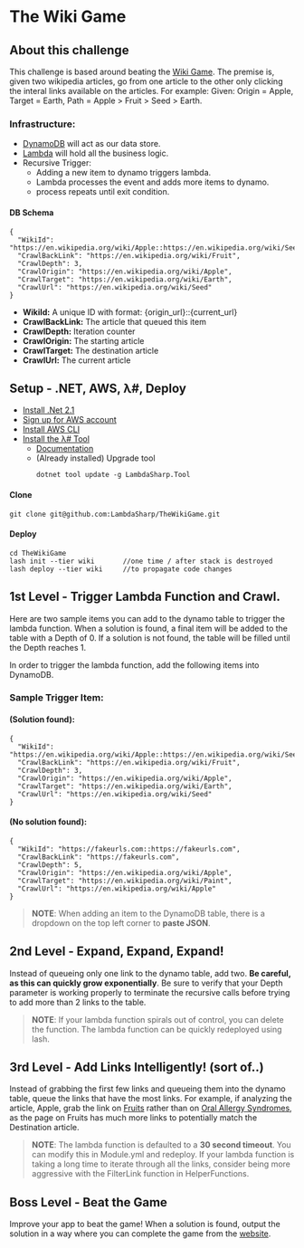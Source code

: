 # The Wiki Game

## About this challenge
This challenge is based around beating the [Wiki Game](https://www.thewikigame.com/). The premise is, given two wikipedia articles, go from one article to the other only clicking the interal links available on the articles. 
For example: Given: Origin = Apple, Target = Earth, Path = Apple > Fruit > Seed > Earth.

### Infrastructure:
* [DynamoDB](https://aws.amazon.com/dynamodb/) will act as our data store.
* [Lambda](https://aws.amazon.com/lambda/) will hold all the business logic.
* Recursive Trigger:
    * Adding a new item to dynamo triggers lambda.
    * Lambda processes the event and adds more items to dynamo.
    * process repeats until exit condition.

#### DB Schema
```
{
  "WikiId": "https://en.wikipedia.org/wiki/Apple::https://en.wikipedia.org/wiki/Seed",
  "CrawlBackLink": "https://en.wikipedia.org/wiki/Fruit",
  "CrawlDepth": 3,
  "CrawlOrigin": "https://en.wikipedia.org/wiki/Apple",
  "CrawlTarget": "https://en.wikipedia.org/wiki/Earth",
  "CrawlUrl": "https://en.wikipedia.org/wiki/Seed"
}
```
* **WikiId:** A unique ID with format: {origin_url}::{current_url}
* **CrawlBackLink:** The article that queued this item
* **CrawlDepth:** Iteration counter
* **CrawlOrigin:** The starting article
* **CrawlTarget:** The destination article
* **CrawlUrl:** The current article

## Setup - .NET, AWS, λ#, Deploy

* [Install .Net 2.1](https://dotnet.microsoft.com/download/dotnet-core/2.1)
* [Sign up for AWS account](https://aws.amazon.com/)
* [Install AWS CLI](https://aws.amazon.com/cli/)
* [Install the λ# Tool](https://github.com/LambdaSharp/LambdaSharpTool#install-%CE%BB-cli)
    * [Documentation](https://lambdasharp.net/articles/ReleaseNotes-Favorinus.html)
    * (Already installed) Upgrade tool
        ```
        dotnet tool update -g LambdaSharp.Tool
        ```

#### Clone
```
git clone git@github.com:LambdaSharp/TheWikiGame.git
```
#### Deploy
```
cd TheWikiGame
lash init --tier wiki       //one time / after stack is destroyed
lash deploy --tier wiki     //to propagate code changes
```


## 1st Level  - Trigger Lambda Function and Crawl.
Here are two sample items you can add to the dynamo table to trigger the lambda function. When a solution is found, a final item will be added to the table with a Depth of 0. If a solution is not found, the table will be filled until the Depth reaches 1. 

In order to trigger the lambda function, add the following items into DynamoDB. 

### Sample Trigger Item:
#### (Solution found):
```
{
  "WikiId": "https://en.wikipedia.org/wiki/Apple::https://en.wikipedia.org/wiki/Seed",
  "CrawlBackLink": "https://en.wikipedia.org/wiki/Fruit",
  "CrawlDepth": 3,
  "CrawlOrigin": "https://en.wikipedia.org/wiki/Apple",
  "CrawlTarget": "https://en.wikipedia.org/wiki/Earth",
  "CrawlUrl": "https://en.wikipedia.org/wiki/Seed"
}
```

#### (No solution found):
```
{
  "WikiId": "https://fakeurls.com::https://fakeurls.com",
  "CrawlBackLink": "https://fakeurls.com",
  "CrawlDepth": 5,
  "CrawlOrigin": "https://en.wikipedia.org/wiki/Apple",
  "CrawlTarget": "https://en.wikipedia.org/wiki/Paint",
  "CrawlUrl": "https://en.wikipedia.org/wiki/Apple"
}
```
> **NOTE**: When adding an item to the DynamoDB table, there is a dropdown on the top left corner to **paste JSON**. 

## 2nd Level  - Expand, Expand, Expand!
Instead of queueing only one link to the dynamo table, add two. **Be careful, as this can quickly grow exponentially**. Be sure to verify that your Depth parameter is working properly to terminate the recursive calls before trying to add more than 2 links to the table.
> **NOTE**: If your lambda function spirals out of control, you can delete the function. The lambda function can be quickly redeployed using lash. 


## 3rd Level - Add Links Intelligently! (sort of..)
Instead of grabbing the first few links and queueing them into the dynamo table, queue the links that have the most links. For example, if analyzing the article, Apple, grab the link on [Fruits](https://en.wikipedia.org/wiki/Fruit) rather than on [Oral Allergy Syndromes](https://en.wikipedia.org/wiki/Oral_allergy_syndrome), as the page on Fruits has much more links to potentially match the Destination article. 

> **NOTE**: The lambda function is defaulted to a **30 second timeout**. You can modify this in Module.yml and redeploy. If your lambda function is taking a long time to iterate through all the links, consider being more aggressive with the FilterLink function in HelperFunctions.  

## Boss Level - Beat the Game
Improve your app to beat the game! When a solution is found, output the solution in a way where you can complete the game from the [website](https://www.thewikigame.com/). 

